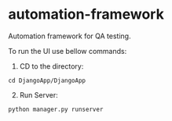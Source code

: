 # automation-framework
Automation framework for QA testing.

To run the UI use bellow commands:

1. CD to the directory:

`cd DjangoApp/DjangoApp`

2. Run Server:

`python manager.py runserver`
